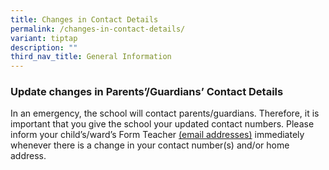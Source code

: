 ```yaml
---
title: Changes in Contact Details
permalink: /changes-in-contact-details/
variant: tiptap
description: ""
third_nav_title: General Information
---
```

<h3>Update changes in Parents’/Guardians’ Contact Details</h3>
<p>In an emergency, the school will contact parents/guardians. Therefore,
it is important that you give the school your updated contact numbers.
Please inform your child’s/ward’s Form Teacher <a href="https://www.teckgheepri.moe.edu.sg/our-family/teaching-staff/teachers/" rel="noopener nofollow" target="_blank">(email addresses)</a> immediately
whenever there is a change in your contact number(s) and/or home address.</p>